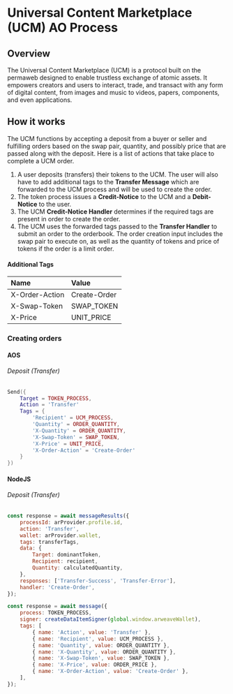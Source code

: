 # Universal Content Marketplace (UCM) AO Process

## Overview

The Universal Content Marketplace (UCM) is a protocol built on the permaweb designed to enable trustless exchange of atomic assets. It empowers creators and users to interact, trade, and transact with any form of digital content, from images and music to videos, papers, components, and even applications.

## How it works

The UCM functions by accepting a deposit from a buyer or seller and fulfilling orders based on the swap pair, quantity, and possibly price that are passed along with the deposit. Here is a list of actions that take place to complete a UCM order.

1. A user deposits (transfers) their tokens to the UCM. The user will also have to add additional tags to the **Transfer Message** which are forwarded to the UCM process and will be used to create the order.
2. The token process issues a **Credit-Notice** to the UCM and a **Debit-Notice** to the user.
3. The UCM **Credit-Notice Handler** determines if the required tags are present in order to create the order.
4. The UCM uses the forwarded tags passed to the **Transfer Handler** to submit an order to the orderbook. The order creation input includes the swap pair to execute on, as well as the quantity of tokens and price of tokens if the order is a limit order.

#### Additional Tags

| Name           | Value        |
| :------------- | :----------- |
| X-Order-Action | Create-Order |
| X-Swap-Token   | SWAP_TOKEN   |
| X-Price        | UNIT_PRICE   |

### Creating orders

#### AOS

###### Deposit (Transfer)

```lua
Send({
	Target = TOKEN_PROCESS,
	Action = 'Transfer'
	Tags = {
		'Recipient' = UCM_PROCESS,
		'Quantity' = ORDER_QUANTITY,
		'X-Quantity' = ORDER_QUANTITY,
		'X-Swap-Token' = SWAP_TOKEN,
		'X-Price' = UNIT_PRICE,
		'X-Order-Action' = 'Create-Order'
	}
})
```

#### NodeJS

###### Deposit (Transfer)

```js
const response = await messageResults({
	processId: arProvider.profile.id,
	action: 'Transfer',
	wallet: arProvider.wallet,
	tags: transferTags,
	data: {
		Target: dominantToken,
		Recipient: recipient,
		Quantity: calculatedQuantity,
	},
	responses: ['Transfer-Success', 'Transfer-Error'],
	handler: 'Create-Order',
});
```

```js
const response = await message({
	process: TOKEN_PROCESS,
	signer: createDataItemSigner(global.window.arweaveWallet),
	tags: [
		{ name: 'Action', value: 'Transfer' },
		{ name: 'Recipient', value: UCM_PROCESS },
		{ name: 'Quantity', value: ORDER_QUANTITY },
		{ name: 'X-Quantity', value: ORDER_QUANTITY },
		{ name: 'X-Swap-Token', value: SWAP_TOKEN },
		{ name: 'X-Price', value: ORDER_PRICE },
		{ name: 'X-Order-Action', value: 'Create-Order' },
	],
});
```
